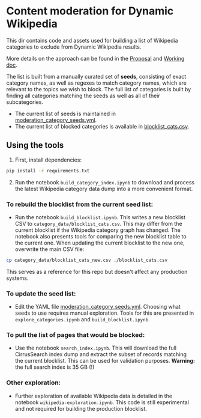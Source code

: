 Content moderation for Dynamic Wikipedia
========================================

This dir contains code and assets used for building a list of Wikipedia categories to exclude from Dynamic Wikipedia results.

More details on the approach can be found in the
[Proposal](https://docs.google.com/document/d/1O906d8t6CPEd9Tys_vhXPjll8FIM2ltLumwulB3dHsw/)
and [Working doc](https://docs.google.com/document/d/1FR3_xxuR-1yQGt5uA1fLboPBZtyxO3_AQizJHLNmhdI/).


The list is built from a manually curated set of __seeds__, consisting of exact category names, as well as regexes to match category names, which are relevant to the topics we wish to block.
The full list of categories is built by finding all categories matching the seeds as well as all of their subcategories.

- The current list of seeds is maintained in [moderation_category_seeds.yml](./moderation_category_seeds.yml).
- The current list of blocked categories is available in [blocklist_cats.csv](./blocklist_cats.csv).


Using the tools
---------------

1. First, install dependencies:
```bash
pip install -r requirements.txt
```
2. Run the notebook `build_category_index.ipynb` to download and process the latest Wikipedia category data dump into a more convenient format.

### To rebuild the blocklist from the current seed list:

- Run the notebook `build_blocklist.ipynb`. This writes a new blocklist CSV to `category_data/blocklist_cats.csv`. This may differ from the current blocklist if the Wikipedia category graph has changed. The notebook also presents tools for comparing the new blocklist table to the current one. When updating the current blocklist to the new one, overwrite the main CSV file:
```bash
cp category_data/blocklist_cats_new.csv ./blocklist_cats.csv
```
This serves as a reference for this repo but doesn't affect any production systems.

### To update the seed list:

- Edit the YAML file [moderation_category_seeds.yml](./moderation_category_seeds.yml). Choosing what seeds to use requires manual exploration. Tools for this are presented in `explore_categories.ipynb` and `build_blocklist.ipynb`.

### To pull the list of pages that would be blocked:

- Use the notebook `search_index.ipynb`. This will download the full CirrusSearch index dump and extract the subset of records matching the current blocklist. This can be used for validation purposes. __Warning:__  the full search index is 35 GB (!)

### Other exploration:

- Further exploration of available Wikipedia data is detailed in the notebook `wikipedia-exploration.ipynb`. This code is still experimental and not required for building the production blocklist.
